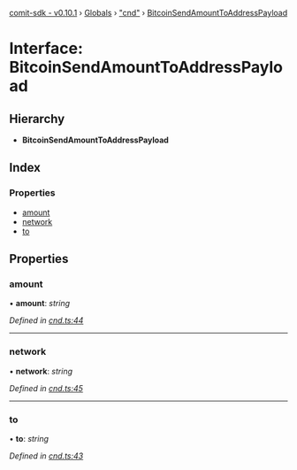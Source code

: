 [comit-sdk - v0.10.1](../README.md) › [Globals](../globals.md) › ["cnd"](../modules/_cnd_.md) › [BitcoinSendAmountToAddressPayload](_cnd_.bitcoinsendamounttoaddresspayload.md)

# Interface: BitcoinSendAmountToAddressPayload

## Hierarchy

* **BitcoinSendAmountToAddressPayload**

## Index

### Properties

* [amount](_cnd_.bitcoinsendamounttoaddresspayload.md#amount)
* [network](_cnd_.bitcoinsendamounttoaddresspayload.md#network)
* [to](_cnd_.bitcoinsendamounttoaddresspayload.md#to)

## Properties

###  amount

• **amount**: *string*

*Defined in [cnd.ts:44](https://github.com/comit-network/comit-js-sdk/blob/68ef370/src/cnd.ts#L44)*

___

###  network

• **network**: *string*

*Defined in [cnd.ts:45](https://github.com/comit-network/comit-js-sdk/blob/68ef370/src/cnd.ts#L45)*

___

###  to

• **to**: *string*

*Defined in [cnd.ts:43](https://github.com/comit-network/comit-js-sdk/blob/68ef370/src/cnd.ts#L43)*
